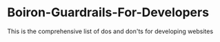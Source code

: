 # Boiron-Guardrails-For-Developers
This is the comprehensive list of dos and don'ts for developing websites

